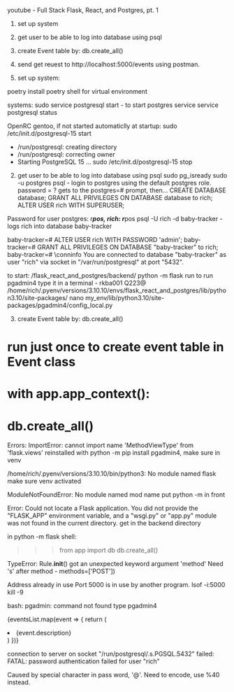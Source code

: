 youtube - Full Stack Flask, React, and Postgres, pt. 1

1. set up system
2. get user to be able to log into database using psql
3. create Event table by: db.create_all()
4. send get reuest to http://localhost:5000/events using postman.


1. set up system:
<!-- pyenv local 3.10.10 -->
<!-- pyenv virtualenv 3.10.10 flask_react_and_postgres - just first time to create venv -->
<!-- pyenv activate flask_react_and_postgres -->
<!-- export PYTHON_KEYRING_BACKEND=keyring.backends.null.Keyring -->
<!-- python -m keyring --disable -->

poetry install
poetry shell for virtual environment

systems:
sudo service postgresql start - to start postgres service
service postgresql status

OpenRC gentoo, if not started automaticlly at startup:
sudo /etc/init.d/postgresql-15 start
* /run/postgresql: creating directory
* /run/postgresql: correcting owner
* Starting PostgreSQL 15 ...
sudo /etc/init.d/postgresql-15 stop

2. get user to be able to log into database using psql
sudo pg_isready
sudo -u postgres psql - login to postgres using the default postgres role. password = ?
gets to the postgres=# prompt, then...
CREATE DATABASE database;
GRANT ALL PRIVILEGES ON DATABASE database to rich;
ALTER USER rich WITH SUPERUSER;

Password for user postgres: r***pos, rich: r***pos
psql -U rich -d baby-tracker - logs rich into database baby-tracker

baby-tracker=# ALTER USER rich WITH PASSWORD 'admin';
baby-tracker=# GRANT ALL PRIVILEGES ON DATABASE "baby-tracker" to rich;
baby-tracker=# \conninfo
You are connected to database "baby-tracker" as user "rich" via socket in "/var/run/postgresql" at port "5432".

to start: /flask_react_and_postgres/backend/ python -m flask run
to run pgadmin4 type it in a terminal - rkba001 Q223@
/home/rich/.pyenv/versions/3.10.10/envs/flask_react_and_postgres/lib/python3.10/site-packages/
nano my_env/lib/python3.10/site-packages/pgadmin4/config_local.py

3. create Event table by: db.create_all()
# run just once to create event table in Event class
# with app.app_context():
#     db.create_all()

Errors:
ImportError: cannot import name 'MethodViewType' from 'flask.views'
reinstalled with  python -m pip install pgadmin4, make sure in venv

/home/rich/.pyenv/versions/3.10.10/bin/python3: No module named flask
make sure venv activated

ModuleNotFoundError: No module named mod name
put python -m in front
    
Error: Could not locate a Flask application. You did not provide the "FLASK_APP" environment variable, and a "wsgi.py" or "app.py" module was not found in the current directory.
get in the backend directory

in python -m flask shell:
>>> from app import db
>>> db.create_all() 

TypeError: Rule.__init__() got an unexpected keyword argument 'method'
Need 's' after method - methods=['POST'])

Address already in use
Port 5000 is in use by another program.
lsof -i:5000
kill -9 <pid>
   
bash: pgadmin: command not found
type pgadmin4

{eventsList.map(event => {
   return (
   <li key={event.id}>{event.description}</li>
   )
})}

connection to server on socket "/run/postgresql/.s.PGSQL.5432" failed:
FATAL:  password authentication failed for user "rich"

Caused by special character in pass word, '@'. Need to encode, use %40 instead.
